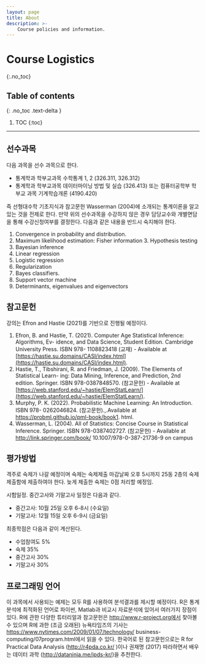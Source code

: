 ```yaml
---
layout: page
title: About
description: >-
    Course policies and information.
---
```


# Course Logistics
{:.no_toc}

## Table of contents
{: .no_toc .text-delta }

1. TOC
{:toc}

---

## 선수과목

다음 과목을 선수 과목으로 한다.
- 통계학과 학부교과목 수학통계 1, 2 (326.311, 326.312)
- 통계학과 학부교과목 데이터마이닝 방법 및 실습 (326.413) 또는 컴퓨터공학부 학부교 과목 기계학습개론 (4190.420)

즉 선형대수학 기초지식과 참고문헌 Wasserman (2004)에 소개되는 통계이론을 알고 있는 것을 전제로 한다. 만약 위의 선수과목을 수강하지 않은 경우 담당교수와 개별면담을 통해 수강신청여부를 결정한다. 다음과 같은 내용을 반드시 숙지해야 한다.

1. Convergence in probability and distribution.
2. Maximum likelihood estimation: Fisher information 3. Hypothesis testing
4. Bayesian inference
5. Linear regression
6. Logistic regression
7. Regularization
8. Bayes classifiers.
9. Support vector machine
10. Determinants, eigenvalues and eigenvectors

## 참고문헌

강의는 Efron and Hastie (2021)를 기반으로 진행될 예정이다.

1.  Efron, B. and Hastie, T. (2021). Computer Age Statistical Inference: Algorithms, Ev- idence, and Data Science, Student Edition. Cambridge University Press. ISBN 978- 1108823418 (교재) - Available at [https://hastie.su.domains/CASI/index.html](https://hastie.su.domains/CASI/index.html).
2. Hastie, T., Tibshirani, R. and Friedman, J. (2009). The Elements of Statistical Learn- ing: Data Mining, Inference, and Prediction, 2nd edition. Springer. ISBN 978-0387848570. (참고문헌) - Available at [https://web.stanford.edu/~hastie/ElemStatLearn/](https://web.stanford.edu/~hastie/ElemStatLearn/).
3. Murphy, P. K. (2022). Probabilistic Machine Learning: An Introduction. ISBN 978- 0262046824. (참고문헌).,.Available at https://probml.github.io/pml-book/book1. html.
4. Wasserman, L. (2004). All of Statistics: Concise Course in Statistical Inference. Springer. ISBN 978-0387402727. (참고문헌) - Available at http://link.springer.com/book/ 10.1007/978-0-387-21736-9 on campus

## 평가방법

격주로 숙제가 나갈 예정이며 숙제는 숙제제출 마감날짜 오후 5시까지 25동 2층의 숙제
제출함에 제출하여야 한다. 늦게 제출한 숙제는 0점 처리할 예정임.


시험일정. 중간고사와 기말고사 일정은 다음과 같다.
- 중간고사: 10월 25일 오후 6-8시 (수요일) 
- 기말고사: 12월 15일 오후 6-9시 (금요일)

최종학점은 다음과 같이 계산된다.

- 수업참여도 5% 
- 숙제 35% 
- 중간고사 30% 
- 기말고사 30%


## 프로그래밍 언어

이 과목에서 사용되는 예제는 모두 R를 사용하여 분석결과를 제시할 예정이다. R은 통계분석에 최적화된 언어로 파이썬, Matlab과 비교시 자료분석에 있어서 여러가지 장점이 있다. R에 관한 다양한 튜터리얼과 참고문헌은 http://www.r-project.org에서 찾아볼 수 있으며 R에 과한 (조금 오래된) 뉴욕타임즈의 기사는 https://www.nytimes.com/2009/01/07/technology/ business-computing/07program.html에서 읽을 수 있다. 한국어로 된 참고문헌으로는 R for Practical Data Analysis (http://r4pda.co.kr/ )이나 권재명 (2017) 따라하면서 배우는 데이터 과학 (http://dataninja.me/ipds-kr/)을 추천한다.

